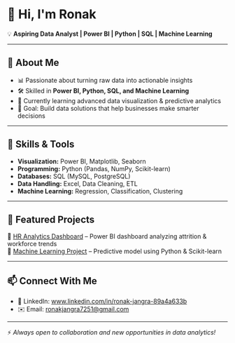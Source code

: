 # 👋 Hi, I'm Ronak  

💡 **Aspiring Data Analyst | Power BI | Python | SQL | Machine Learning**  

---

## 🚀 About Me  
- 📊 Passionate about turning raw data into actionable insights  
- 🛠️ Skilled in **Power BI, Python, SQL, and Machine Learning**  
- 🌱 Currently learning advanced data visualization & predictive analytics  
- 🎯 Goal: Build data solutions that help businesses make smarter decisions  

---

## 🧰 Skills & Tools  
- **Visualization:** Power BI, Matplotlib, Seaborn  
- **Programming:** Python (Pandas, NumPy, Scikit-learn)  
- **Databases:** SQL (MySQL, PostgreSQL)  
- **Data Handling:** Excel, Data Cleaning, ETL  
- **Machine Learning:** Regression, Classification, Clustering  

---

## 📂 Featured Projects  
🔹 [HR Analytics Dashboard](#) – Power BI dashboard analyzing attrition & workforce trends   
🔹 [Machine Learning Project](#) – Predictive model using Python & Scikit-learn  

---

## 📫 Connect With Me  
- 💼 LinkedIn: www.linkedin.com/in/ronak-jangra-89a4a633b  
- ✉️ Email: ronakjangra7251@gmail.com

---

⚡ *Always open to collaboration and new opportunities in data analytics!*  
